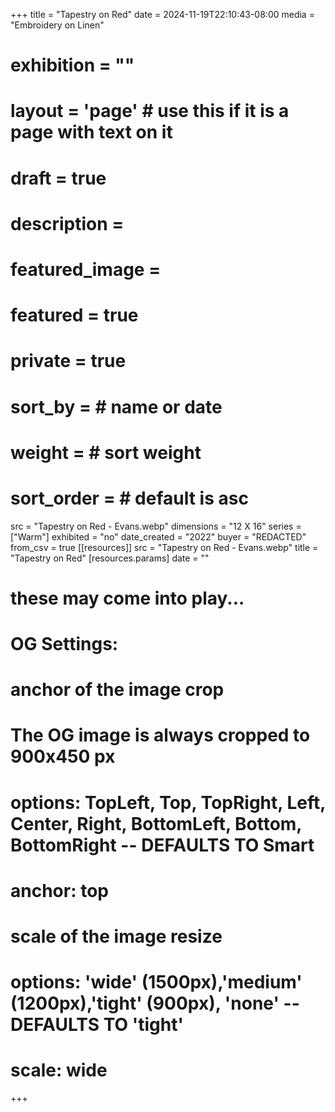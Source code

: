 +++
title = "Tapestry on Red"
date = 2024-11-19T22:10:43-08:00
media = "Embroidery on Linen"
# exhibition = ""
# layout = 'page' # use this if it is a page with text on it
# draft = true
# description = 
# featured_image = 
# featured = true
# private = true
# sort_by = # name or date
# weight = # sort weight
# sort_order = # default is asc
src = "Tapestry on Red - Evans.webp"
dimensions = "12 X 16"
series = ["Warm"]
exhibited = "no"
date_created = "2022"
buyer = "REDACTED"
from_csv = true
[[resources]]
  src = "Tapestry on Red - Evans.webp"
  title = "Tapestry on Red"
  [resources.params]
  date = ""

# these may come into play...
# OG Settings:
# anchor of the image crop 
#   The OG image is always cropped to 900x450 px
#   options: TopLeft, Top, TopRight, Left, Center, Right, BottomLeft, Bottom, BottomRight -- DEFAULTS TO Smart
# anchor: top
# scale of the image resize 
#   options: 'wide' (1500px),'medium' (1200px),'tight' (900px), 'none' -- DEFAULTS TO 'tight'
# scale: wide 
+++
